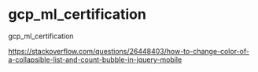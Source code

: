 # gcp_ml_certification
gcp_ml_certification

https://stackoverflow.com/questions/26448403/how-to-change-color-of-a-collapsible-list-and-count-bubble-in-jquery-mobile